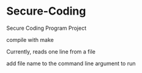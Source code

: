 # Secure-Coding
Secure Coding Program Project


compile with make

Currently, reads one line from a file

add file name to the command line argument to run
